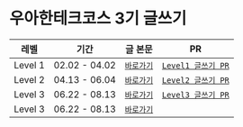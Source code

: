 # 우아한테크코스 3기 글쓰기

|  레벨   |     기간      |                                         글 본문                                         |                                      PR                                       |
| :-----: | :-----------: | :-------------------------------------------------------------------------------------: | :---------------------------------------------------------------------------: |
| Level 1 | 02.02 - 04.02 | [`바로가기`](https://github.com/SunYoungKwon/woowa-writing-3/blob/sun/Level1/README.md) | [`Level1 글쓰기 PR`](https://github.com/woowacourse/woowa-writing-3/pull/57)  |
| Level 2 | 04.13 - 06.04 | [`바로가기`](https://github.com/SunYoungKwon/woowa-writing-3/blob/sun/Level2/README.md) | [`Level2 글쓰기 PR`](https://github.com/woowacourse/woowa-writing-3/pull/150) |
| Level 3 | 06.22 - 08.13 | [`바로가기`](https://github.com/SunYoungKwon/woowa-writing-3/blob/sun/Level3/README.md) | [`Level3 글쓰기 PR`](https://github.com/woowacourse/woowa-writing-3/pull/233) |
| Level 3 | 06.22 - 08.13 | [`바로가기`](https://github.com/SunYoungKwon/woowa-writing-3/blob/sun/Level4/README.md) | |
